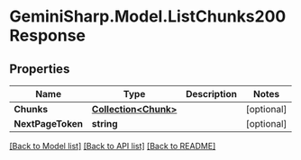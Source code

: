 # GeminiSharp.Model.ListChunks200Response

## Properties

Name | Type | Description | Notes
------------ | ------------- | ------------- | -------------
**Chunks** | [**Collection&lt;Chunk&gt;**](Chunk.md) |  | [optional] 
**NextPageToken** | **string** |  | [optional] 

[[Back to Model list]](../README.md#documentation-for-models) [[Back to API list]](../README.md#documentation-for-api-endpoints) [[Back to README]](../README.md)

